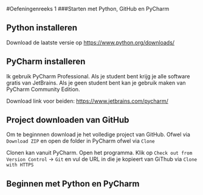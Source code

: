 #Oefeningenreeks 1
###Starten met Python, GitHub en PyCharm

## Python installeren
Download de laatste versie op https://www.python.org/downloads/

## PyCharm installeren
Ik gebruik PyCharm Professional. Als je student bent krijg je alle software gratis van JetBrains.
Als je geen student bent kan je gebruik maken van PyCharm Community Edition.

Download link voor beiden: https://www.jetbrains.com/pycharm/

## Project downloaden van GitHub
Om te beginnnen download je het volledige project van GitHub.
Ofwel via `Download ZIP` en open de folder in PyCharm ofwel via `Clone`

Clonen kan vanuit PyCharm. Open het programma. Klik op `Check out from Version Control` -> `Git` en vul de URL in die je kopieert van GiThub via `Clone with HTTPS`

## Beginnen met Python en PyCharm

